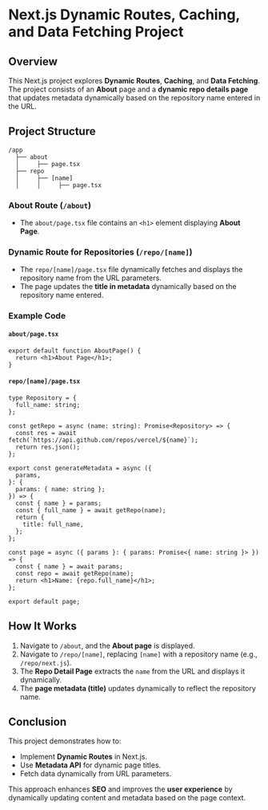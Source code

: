 # Next.js Dynamic Routes, Caching, and Data Fetching Project

## Overview

This Next.js project explores **Dynamic Routes**, **Caching**, and **Data Fetching**. The project consists of an **About** page and a **dynamic repo details page** that updates metadata dynamically based on the repository name entered in the URL.

## Project Structure

```
/app
  ├── about
  │     ├── page.tsx
  ├── repo
  │     ├── [name]
  │     │     ├── page.tsx
```

### About Route (`/about`)

- The `about/page.tsx` file contains an `<h1>` element displaying **About Page**.

### Dynamic Route for Repositories (`/repo/[name]`)

- The `repo/[name]/page.tsx` file dynamically fetches and displays the repository name from the URL parameters.
- The page updates the **title in metadata** dynamically based on the repository name entered.

### Example Code

#### `about/page.tsx`

```tsx
export default function AboutPage() {
  return <h1>About Page</h1>;
}
```

#### `repo/[name]/page.tsx`

```tsx
type Repository = {
  full_name: string;
};

const getRepo = async (name: string): Promise<Repository> => {
  const res = await fetch(`https://api.github.com/repos/vercel/${name}`);
  return res.json();
};

export const generateMetadata = async ({
  params,
}: {
  params: { name: string };
}) => {
  const { name } = params;
  const { full_name } = await getRepo(name);
  return {
    title: full_name,
  };
};

const page = async ({ params }: { params: Promise<{ name: string }> }) => {
  const { name } = await params;
  const repo = await getRepo(name);
  return <h1>Name: {repo.full_name}</h1>;
};

export default page;
```

## How It Works

1. Navigate to `/about`, and the **About page** is displayed.
2. Navigate to `/repo/[name]`, replacing `[name]` with a repository name (e.g., `/repo/next.js`).
3. The **Repo Detail Page** extracts the `name` from the URL and displays it dynamically.
4. The **page metadata (title)** updates dynamically to reflect the repository name.

## Conclusion

This project demonstrates how to:

- Implement **Dynamic Routes** in Next.js.
- Use **Metadata API** for dynamic page titles.
- Fetch data dynamically from URL parameters.

This approach enhances **SEO** and improves the **user experience** by dynamically updating content and metadata based on the page context.
